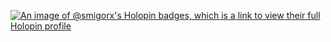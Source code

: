 [![An image of @smigorx's Holopin badges, which is a link to view their full Holopin profile](https://holopin.me/smigorx)](https://holopin.io/@smigorx)
